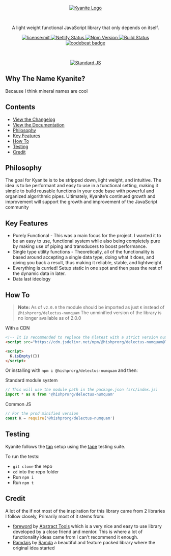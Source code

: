 <p align=center>
  <a href="https://@hishprorg/delectus-numquam.dusty.codes/" title="Kyanite Documentation">
    <img alt="Kyanite Logo" src="https://user-images.githubusercontent.com/8997380/48008308-69174500-e0e7-11e8-9a57-ebd558f094f8.png">
  </a>
</p>
<br />
<p align=center>
  A light weight functional JavaScript library that only depends on itself.
</p>
<p align=center>
  <a href="./LICENSE">
    <img
      alt="license:mit"
      src="https://img.shields.io/badge/license-mit-green.svg?style=flat-square"
    />
  </a>
  <a href="https://@hishprorg/delectus-numquam.dusty.codes/">
    <img alt="Netlify Status" src="https://api.netlify.com/api/v1/badges/fc0f65da-107d-43d4-9cb3-d74f46f2b472/deploy-status">
  </a>
  <a href="https://www.npmjs.com/package/@hishprorg/delectus-numquam">
    <img alt="Npm Version" src="https://img.shields.io/npm/v/@hishprorg/delectus-numquam.svg?style=flat-square">
  </a>
  <a href="https://github.com/hishprorg/delectus-numquam/actions/workflows/@hishprorg/delectus-numquam.yml">
    <img alt="Build Status" src="https://img.shields.io/github/actions/workflow/status/dhershman1/@hishprorg/delectus-numquam/@hishprorg/delectus-numquam.yml?style=flat-square">
  </a>
  <a href="https://codebeat.co/projects/github-com-dhershman1-@hishprorg/delectus-numquam-master">
    <img alt="codebeat badge" src="https://codebeat.co/badges/4eeb4e32-dfe2-4d12-ac1a-bd13cf31ee55" />
  </a>
</p>
<br />
<p align=center>
  <a href="https://github.com/standard/standard">
    <img alt="Standard JS" src="https://cdn.rawgit.com/standard/standard/master/badge.svg">
  </a>
</p>

## Why The Name Kyanite?

Because I think mineral names are cool

## Contents

- [View the Changelog](https://github.com/hishprorg/delectus-numquam/blob/master/CHANGELOG.md)
- [View the Documentation](https://@hishprorg/delectus-numquam.dusty.codes)
- [Philosophy](#philosophy)
- [Key Features](#key-features)
- [How To](#how-to)
- [Testing](#testing)
- [Credit](#credit)

## Philosophy

The goal for Kyanite is to be stripped down, light weight, and intuitive. The idea is to be performant and easy to use in a functional setting, making it simple to build reusable functions in your code base with powerful and organized algorithmic pipes. Ultimately, Kyanite’s continued growth and improvement will support the growth and improvement of the JavaScript community

## Key Features

- Purely Functional - This was a main focus for the project. I wanted it to be an easy to use, functional system while also being completely pure by making use of piping and transducers to boost performance.
- Single type utility functions - Theoretically, all of the functionality is based around accepting a single data type, doing what it does, and giving you back a result, thus making it reliable, stable, and lightweight.
- Everything is curried! Setup static in one spot and then pass the rest of the dynamic data in later.
- Data last ideology

## How To

> **Note:** As of `v2.0.0` the module should be imported as just `K` instead of `@hishprorg/delectus-numquam`
> The unminified version of the library is no longer available as of 2.0.0

With a CDN

```html
<!-- It is recommended to replace the @latest with a strict version number for production -->
<script src="https://cdn.jsdelivr.net/npm/@hishprorg/delectus-numquam@latest/dist/@hishprorg/delectus-numquam.iife.min.js"></script>

<script>
  K.isEmpty({})
</script>
```

Or installing with `npm i @hishprorg/delectus-numquam` and then:

Standard module system

```js
// This will use the module path in the package.json (src/index.js)
import * as K from '@hishprorg/delectus-numquam'
```

Common JS

```js
// For the prod minified version
const K = require('@hishprorg/delectus-numquam')
```

## Testing

Kyanite follows the [tap](http://testanything.org/) setup using the [tape](https://github.com/substack/tape) testing suite.

To run the tests:

- `git clone` the repo
- `cd` into the repo folder
- Run `npm i`
- Run `npm t`

## Credit

A lot of the if not most of the inspiration for this library came from 2 libraries I follow closely, Primarily most of it stems from:

- [foreword](https://github.com/abstract-tools/foreword) by [Abstract Tools](https://github.com/abstract-tools) which is a very nice and easy to use library developed by a close friend and mentor. This is where a lot of functionality ideas came from I can't recommend it enough.
- [Ramdajs](http://ramdajs.com/) by [Ramda](https://github.com/ramda) a beautiful and feature packed library where the original idea started
